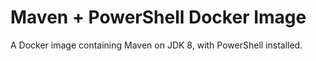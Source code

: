 # Maven + PowerShell Docker Image

A Docker image containing Maven on JDK 8, with PowerShell installed.
